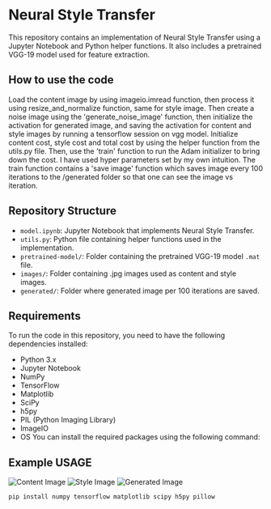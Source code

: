 # Neural Style Transfer

This repository contains an implementation of Neural Style Transfer using a Jupyter Notebook and Python helper functions. It also includes a pretrained VGG-19 model used for feature extraction.

## How to use the code
Load the content image by using imageio.imread function, then process it using resize_and_normalize function, same for style image. Then create a noise image using the 'generate_noise_image' function, then initialize the activation for generated image, and saving the activation for content and style images by running a tensorflow session on vgg model. Initialize content cost, style cost and total cost by using the helper function from the utils.py file. Then, use the 'train' function to run the Adam initializer to bring down the cost. I have used hyper parameters set by my own intuition. The train function contains a 'save image' function which saves image every 100 iterations to the /generated folder so that one can see the image vs iteration.
## Repository Structure

- `model.ipynb`: Jupyter Notebook that implements Neural Style Transfer.
- `utils.py`: Python file containing helper functions used in the implementation.
- `pretrained-model/`: Folder containing the pretrained VGG-19 model `.mat` file.
- `images/`: Folder containing .jpg images used as content and style images.
- `generated/`: Folder where generated image per 100 iterations are saved. 
## Requirements

To run the code in this repository, you need to have the following dependencies installed:

- Python 3.x
- Jupyter Notebook
- NumPy
- TensorFlow
- Matplotlib
- SciPy
- h5py
- PIL (Python Imaging Library)
- ImageIO
- OS
You can install the required packages using the following command:
## Example USAGE
![Content Image]('images/louvre_small.jpg')
![Style Image]('images/sandstone.jpg')
![Generated Image]('generated/final_image.png')
```bash
pip install numpy tensorflow matplotlib scipy h5py pillow



